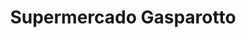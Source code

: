 ---
title: "Supermercado Gasparotto"
url: /matorrales/supermercado-gasparotto/
shop: supermercado
---